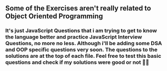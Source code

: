 ## Some of the Exercises aren't really related to Object Oriented Programming

### It's just JavaScript Questions that i am trying to get to know the language better and practice JavaScript Interview Questions, no more no less. Although i'll be adding some DSA and OOP specific questions very soon. The questions to the solutions are at the top of each file. Feel free to test this basic questions and check if my solutions were good or not 💪🏾
